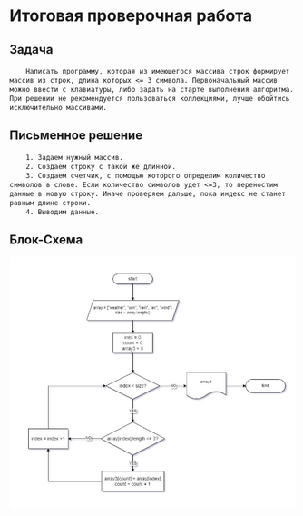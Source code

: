 # **Итоговая проверочная работа**

## Задача

        Написать программу, которая из имеющегося массива строк формирует массив из строк, длина которых <= 3 символа. Первоначальный массив можно ввести с клавиатуры, либо задать на старте выполнения алгоритма. При решении не рекомендуется пользоваться коллекциями, лучше обойтись исключительно массивами.

## Письменное решение

        1. Задаем нужный массив.
        2. Создаем строку с такой же длинной. 
        3. Создаем счетчик, с помощью которого определим количество символов в слове. Если количество символов удет <=3, то переностим данные в новую строку. Иначе проверяем дальше, пока индекс не станет равным длине строки.
        4. Выводим данные.


## Блок-Схема
        
![BS](BS1.jpg)